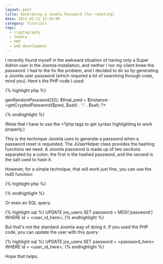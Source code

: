 ```yaml
---
layout: post
title: Generating a Joomla Password (for reseting)
date: 2011-02-23 12:34:00
category: Tutorials
tags:
  - cryptography
  - Joomla
  - PHP
  - web development
---
```




I recently found myself in the awkward situation of having only a Super Admin user in the Joomla installation, and neither I nor my client knew the password. I had to the fix the problem, and I decided to do so by generating a Joomla user password (which required a lot of searching through code, mind you). Here's the PHP code I used:

{% highlight php %}
<?php
// JUserHelper class from libraries/joomla/user/helper.php
$pwd = 'my_new_password';
$instance = new JUserHelper();
$salt = $instance->genRandomPassword(32);
$final_pwd = $instance->getCryptedPassword($pwd, $salt) . ':' . $salt;
?>
{% endhighlight %}

(Note that I have to use the &lt;?php tags to get syntax highlighting to work properly.)

This is the technique Joomla uses to generate a password when a password reset is requested. The JUserHelper class provides the hashing functions we need. A Joomla password is made up of two sections separated by a colon; the first is the hashed password, and the second is the salt used to hash it.

However, for a simple technique, that will work just fine, you can use the md5 function:

{% highlight php %}
<?php
$pwd = md5('my_new_password');
?>
{% endhighlight %}

Or even an SQL query:

{% highlight sql %}
UPDATE jos_users SET password = MD5('password') WHERE id = <user_id_here>;
{% endhighlight %}

But that's not the standard Joomla way of doing it. If you used the PHP code, you can update the user with this query:

{% highlight sql %}
UPDATE jos_users SET password = <password_here> WHERE id = <user_id_here>;
{% endhighlight %}

Hope that helps.
